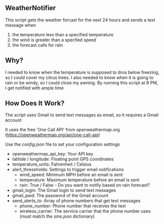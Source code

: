 ## WeatherNotifier

This script gets the weather forcast for the next 24 hours and sends a text
message when
1. the temperature less than a specified temperature
2. the wind is greater than a specfied speed
3. the forecast calls for rain

## Why?
I needed to know when the temperature is supposed to dros below freezing, so I
could cover my citrus trees.  I also needed to know when it is going to rain or
be windy, so I could close my awning.  By running this script at 8 PM, I get
notified with ample time

## How Does It Work?
The script uses Gmail to send text messages as email, so it requires a Gmail
account

It uses the free 'One Call API' from openweathermap.org
    (https://openweathermap.org/api/one-call-api)

Use the *config.json* file to set your configuration settings
* openweathermap_api_key: Your API key
* latitide / longitude: Floating point GPS coordinates
* temperature_units: Fahrenheit / Celsius
* alert_thressholds: Settings to trigger email notifications
  * wind_speed: Minimum MPH before an email is sent
  * temperature: Maximum temperature before an email is sent
  * rain: True / False - Do you want to notify based on rain forecast?
* gmail_login: The Gmail login to send text messages
* gmail_pwd: The password of the Gmail account
* send_alerts_to: Array of phone numbers that get text messages
  * phone_number: Phone number that receives the text
  * wireless_carrier: The service carrier that the phone number uses (must match the *sms.json* dictionary)
